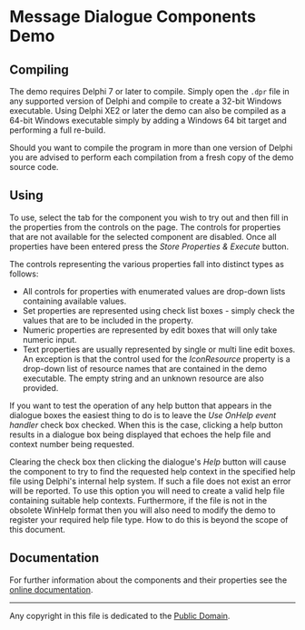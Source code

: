 # Message Dialogue Components Demo

## Compiling

The demo requires Delphi 7 or later to compile. Simply open the `.dpr` file in any supported version of Delphi and compile to create a 32-bit Windows executable. Using Delphi XE2 or later the demo can also be compiled as a 64-bit Windows executable simply by adding a Windows 64 bit target and performing a full re-build.

Should you want to compile the program in more than one version of Delphi you are advised to perform each compilation from a fresh copy of the demo source code.

## Using

To use, select the tab for the component you wish to try out and then fill in the properties from the controls on the page. The controls for properties that are not available for the selected component are disabled. Once all properties have been entered press the _Store Properties & Execute_ button.

The controls representing the various properties fall into distinct types as follows:

* All controls for properties with enumerated values are drop-down lists
 containing available values.
* Set properties are represented using check list boxes - simply check the values that are to be included in the property.
* Numeric properties are represented by edit boxes that will only take numeric input.
* Text properties are usually represented by single or multi line edit boxes. An exception is that the control used for the _IconResource_ property is a drop-down list of resource names that are contained in the demo executable. The empty string and an unknown resource are also provided.

If you want to test the operation of any help button that appears in the dialogue boxes the easiest thing to do is to leave the _Use OnHelp event handler_ check box checked. When this is the case, clicking a help button results in a dialogue box being displayed that echoes the help file and context number being requested.

Clearing the check box then clicking the dialogue's _Help_ button will cause the component to try to find the requested help context in the specified help file using Delphi's internal help system. If such a file does not exist an error will be reported. To use this option you will need to create a valid help file containing suitable help contexts. Furthermore, if the file is not in the obsolete WinHelp format then you will also need to modify the demo to register your required help file type. How to do this is beyond the scope of this document.

## Documentation

For further information about the components and their properties see the [online documentation](https://delphidabbler.com/url/msgdlg-docs).

----

Any copyright in this file is dedicated to the [Public Domain](https://creativecommons.org/publicdomain/zero/1.0/).
